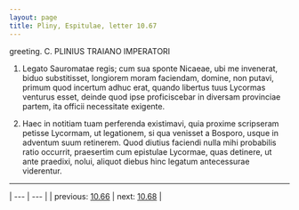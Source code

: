 ```yaml
---
layout: page
title: Pliny, Espitulae, letter 10.67
---
```


greeting. C. PLINIUS TRAIANO IMPERATORI



1. Legato Sauromatae regis; cum sua sponte Nicaeae, ubi me invenerat, biduo substitisset, longiorem moram faciendam, domine, non putavi, primum quod incertum adhuc erat, quando libertus tuus Lycormas venturus esset, deinde quod ipse proficiscebar in diversam provinciae partem, ita officii necessitate exigente.



2. Haec in notitiam tuam perferenda existimavi, quia proxime scripseram petisse Lycormam, ut legationem, si qua venisset a Bosporo, usque in adventum suum retinerem. Quod diutius faciendi nulla mihi probabilis ratio occurrit, praesertim cum epistulae Lycormae, quas detinere, ut ante praedixi, nolui, aliquot diebus hinc legatum antecessurae viderentur.



---

| --- | --- |
| previous: [10.66](../10.66/) | next: [10.68](../10.68/) |